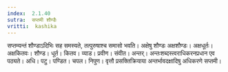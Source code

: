 ```yaml
---
index:  2.1.40
sutra:  सप्तमी शौण्डैः
vritti:  kashika 
---
```


सप्तम्यन्तं शौण्डाऽदिभिः सह समस्यते, तत्पुरुषाश्च समासो भवति। अक्षेषु शौण्डः अक्षशौण्डः। अक्षधूर्तः। अक्षकितवः। शौण्ड। धूर्त। कितव। व्याड। प्रवीण। संवीत। अन्तर्। अन्तःशब्दस्त्वराधिकरनप्रधान एव पठ्यते। अधि। पटु। पण्डित। चपल। निपुण। वृत्तौ प्रसक्तिक्रियाया अन्तर्भावदक्षादिषु अधिकरणे सप्तमी।

